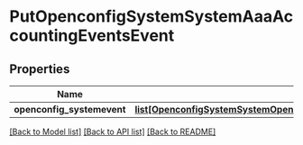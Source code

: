 # PutOpenconfigSystemSystemAaaAccountingEventsEvent

## Properties
Name | Type | Description | Notes
------------ | ------------- | ------------- | -------------
**openconfig_systemevent** | [**list[OpenconfigSystemSystemOpenconfigsystemsystemAaaAccountingEventsEvent]**](OpenconfigSystemSystemOpenconfigsystemsystemAaaAccountingEventsEvent.md) |  | [optional] 

[[Back to Model list]](../README.md#documentation-for-models) [[Back to API list]](../README.md#documentation-for-api-endpoints) [[Back to README]](../README.md)


